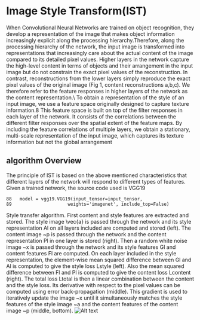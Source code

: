 # Image Style Transform(IST)
When Convolutional Neural Networks are trained on object recognition, they develop a
representation of the image that makes object information increasingly explicit along the processing
hierarchy.Therefore, along the processing hierarchy of the network, the input image
is transformed into representations that increasingly care about the actual content of the image
compared to its detailed pixel values.
Higher layers in the network capture the high-level content in terms of objects and their
arrangement in the input image but do not constrain the exact pixel values of the reconstruction. In contrast, reconstructions from the lower layers simply reproduce the exact pixel values of the original image (Fig 1, content reconstructions
a,b,c). We therefore refer to the feature responses in higher layers of the network as the content representation.\\
To obtain a representation of the style of an input image, we use a feature space originally
designed to capture texture information.8 This feature space is built on top of the filter responses
in each layer of the network. It consists of the correlations between the different filter responses
over the spatial extent of the feature maps. By including the feature
correlations of multiple layers, we obtain a stationary, multi-scale representation of the input
image, which captures its texture information but not the global arrangement

## algorithm Overview
The principle of IST is based on the above mentioned characteristics that different layers of the network will respond to different types of features. Given a trained network, the source code used is VGG19
```
88   model = vgg19.VGG19(input_tensor=input_tensor,
89                     weights='imagenet', include_top=False)
```
Style transfer algorithm. First content and style features are extracted and stored. The style image \vec{a} is passed through the network
and its style representation Al on all layers included are computed and stored (left). The content image ~p is passed through the network
and the content representation Pl in one layer is stored (right). Then a random white noise image ~x is passed through the network and its
style features Gl and content features Fl are computed. On each layer included in the style representation, the element-wise mean squared
difference between Gl and Al is computed to give the style loss Lstyle (left). Also the mean squared difference between Fl and Pl is
computed to give the content loss Lcontent (right). The total loss Ltotal is then a linear combination between the content and the style loss.
Its derivative with respect to the pixel values can be computed using error back-propagation (middle). This gradient is used to iteratively
update the image ~x until it simultaneously matches the style features of the style image ~a and the content features of the content image ~p
(middle, bottom).
![Alt text](https://github.com/SherryCal/related-work-summary-and-tricks/blob/master/explanation%20papers%20with%20codings/Image%20Style%20Transform(IST)/%20flowchart.png)
